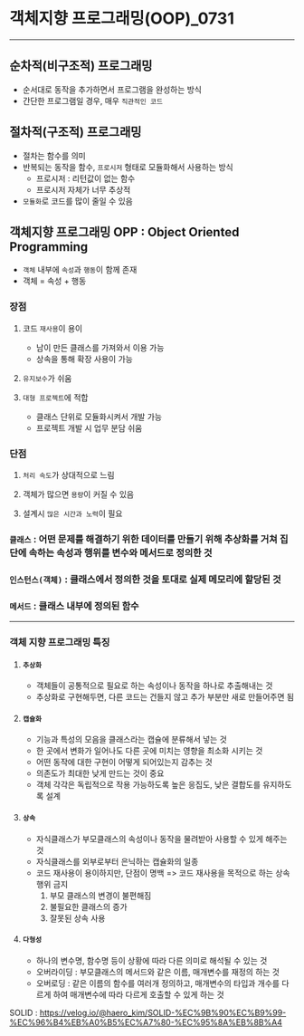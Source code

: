 # 객체지향 프로그래밍(OOP)_0731

-------

## 순차적(비구조적) 프로그래밍

* 순서대로 동작을 추가하면서 프로그램을 완성하는 방식
* 간단한 프로그램일 경우, 매우 `직관적인 코드`



## 절차적(구조적) 프로그래밍

* 절차는 함수를 의미
* 반복되는 동작을 함수, `프로시저` 형태로 모듈화해서 사용하는 방식
  * 프로시저 : 리턴값이 없는 함수
  * 프로시저 자체가 너무 추상적
* `모듈화`로 코드를 많이 줄일 수 있음



## 객체지향 프로그래밍 OPP : Object Oriented Programming

* `객체` 내부에 `속성`과 `행동`이 함께 존재
* 객체 = 속성 + 행동



### 장점

1. 코드 `재사용`이 용이
   
   * 남이 만든 클래스를 가져와서 이용 가능
   * 상속을 통해 확장 사용이 가능

2. `유지보수`가 쉬움

3. `대형 프로젝트`에 적합
   
   * 클래스 단위로 모듈화시켜서 개발 가능
   * 프로젝트 개발 시 업무 분담 쉬움
   
   

### 단점

1. `처리 속도`가 상대적으로 느림

2. 객체가 많으면 `용량`이 커질 수 있음

3. 설계시 `많은 시간과 노력`이 필요





### `클래스` : 어떤 문제를 해결하기 위한 데이터를 만들기 위해 추상화를 거쳐 집단에 속하는 속성과 행위를 변수와 메서드로 정의한 것

### `인스턴스(객체)` : 클래스에서 정의한 것을 토대로 실제 메모리에 할당된 것

### `메서드` : 클래스 내부에 정의된 함수



------



### 객체 지향 프로그래밍 특징



1. #### `추상화`
   
   * 객체들이 공통적으로 필요로 하는 속성이나 동작을 하나로 추출해내는 것
   * 추상화로 구현해두면, 다른 코드는 건들지 않고 추가 부분만 새로 만들어주면 됨
   
   

2. #### `캡슐화`
   
   * 기능과 특성의 모음을 클래스라는 캡슐에 분류해서 넣는 것
   * 한 곳에서 변화가 일어나도 다른 곳에 미치는 영향을 최소화 시키는 것
   * 어떤 동작에 대한 구현이 어떻게 되어있는지 감추는 것
   * 의존도가 최대한 낮게 만드는 것이 중요
   * 객체 각각은 독립적으로 작용 가능하도록 높은 응집도, 낮은 결합도를 유지하도록 설계
   
   

3. #### `상속`
   
   * 자식클래스가 부모클래스의 속성이나 동작을 물려받아 사용할 수 있게 해주는 것
   * 자식클래스를 외부로부터 은닉하는 캡슐화의 일종
   * 코드 재사용이 용이하지만, 단점이 명백 => 코드 재사용을 목적으로 하는 상속 행위 금지
     1. 부모 클래스의 변경이 불편해짐
     2. 불필요한 클래스의 증가
     3. 잘못된 상속 사용
     
     

4. #### `다형성`
   
   * 하나의 변수명, 함수명 등이 상황에 따라 다른 의미로 해석될 수 있는 것
   * 오버라이딩 : 부모클래스의 메서드와 같은 이름, 매개변수를 재정의 하는 것
   * 오버로딩 : 같은 이름의 함수를 여러개 정의하고, 매개변수의 타입과 개수를 다르게 하여 매개변수에 따라 다르게 호출할 수 있게 하는 것





SOLID : https://velog.io/@haero_kim/SOLID-%EC%9B%90%EC%B9%99-%EC%96%B4%EB%A0%B5%EC%A7%80-%EC%95%8A%EB%8B%A4








